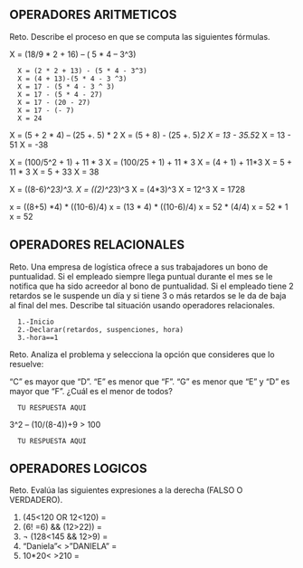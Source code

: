 ## OPERADORES ARITMETICOS
Reto. Describe el proceso en que se computa las siguientes fórmulas.

X = (18/9 * 2 + 16) – ( 5 * 4 – 3^3)

      X = (2 * 2 + 13) - (5 * 4 - 3^3)
      X = (4 + 13)-(5 * 4 - 3 ^3)
      X = 17 - (5 * 4 - 3 ^ 3)
      X = 17 - (5 * 4 - 27)
      X = 17 - (20 - 27)
      X = 17 - (- 7)
      X = 24

X = (5 + 2 * 4) – (25 +. 5) * 2
X = (5 + 8) - (25 +. 5)*2
X = 13 - 35.5*2
X = 13 - 51
X = -38
     

X = (100/5^2 + 1) + 11 * 3
X = (100/25 + 1) + 11 * 3
X = (4 + 1) + 11*3
X = 5 + 11 * 3
X = 5 + 33
X = 38
      

X = ((8-6)^2*3)^3.
X = ((2)^2*3)^3
X = (4*3)^3
X = 12^3
X = 1728

x = ((8+5) *4) * ((10-6)/4) 
x = (13 * 4) * ((10-6)/4)
x = 52 * (4/4)
x = 52 * 1
x = 52

## OPERADORES RELACIONALES
Reto. Una empresa de logística ofrece a sus trabajadores un bono de
puntualidad. Si el empleado siempre llega puntual durante el mes se le
notifica que ha sido acreedor al bono de puntualidad. Si el empleado tiene
2 retardos se le suspende un día y si tiene 3 o más retardos se le da de
baja al final del mes. Describe tal situación usando operadores
relacionales.

      1.-Inicio
      2.-Declarar(retardos, suspenciones, hora)
      3.-hora==1

Reto. Analiza el problema y selecciona la opción que consideres que lo
resuelve:

“C” es mayor que “D”. “E” es menor que “F”. “G” es menor que “E” y “D” es
mayor que “F”. ¿Cuál es el menor de todos?

      TU RESPUESTA AQUI

3^2 – (10/(8-4))+9 > 100 

      TU RESPUESTA AQUI

## OPERADORES LOGICOS
Reto. Evalúa las siguientes expresiones a la derecha (FALSO O VERDADERO).
1) (45<120 OR 12<120) =
2) (6! =6) && (12>22)) =
3) ¬ (128<145 && 12>9) =
4) “Daniela”< >”DANIELA” =
5) 10*20< >210 =
